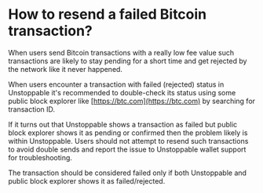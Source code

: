 # How to resend a failed Bitcoin transaction?

When users send Bitcoin transactions with a really low fee value such transactions are likely to stay pending for a short time and get rejected by the network like it never happened.

When users encounter a transaction with failed (rejected) status in Unstoppable it's recommended to double-check its status using some public block explorer like [https://btc.com](https://btc.com) by searching for transaction ID.

If it turns out that Unstoppable shows a transaction as failed but public block explorer shows it as pending or confirmed then the problem likely is within Unstoppable. Users should not attempt to resend such transactions to avoid double sends and report the issue to Unstoppable wallet support for troubleshooting.

The transaction should be considered failed only if both Unstoppable and public block explorer shows it as failed/rejected.
